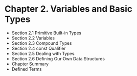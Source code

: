 # Chapter 2. Variables and Basic Types

* Section 2.1 Primitive Built-in Types 
* Section 2.2 Variables
* Section 2.3 Compound Types 
* Section 2.4 const Qualifier
* Section 2.5 Dealing with Types
* Section 2.6 Defining Our Own Data Structures 
* Chapter Summary
* Defined Terms